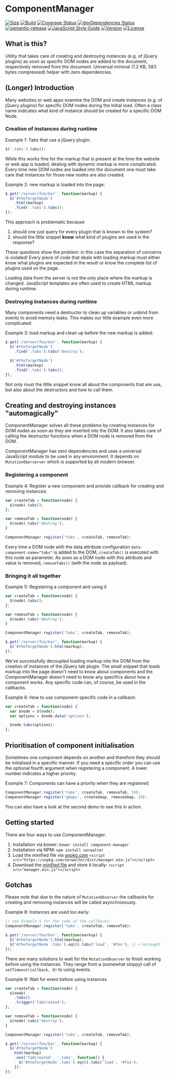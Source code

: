 # ComponentManager

[![Size](https://img.shields.io/badge/min+gz-583%20b-blue.svg)](https://unpkg.com/verwalter/dist/manager.min.js)
[![Build](https://api.travis-ci.org/jonathanweiss/component-manager.svg?branch=master)](https://travis-ci.org/jonathanweiss/component-manager/)
[![Coverage Status](https://coveralls.io/repos/github/jonathanweiss/component-manager/badge.svg?branch=master)](https://coveralls.io/github/jonathanweiss/component-manager?branch=master)
[![devDependencies Status](https://david-dm.org/jonathanweiss/component-manager/dev-status.png)](https://david-dm.org/jonathanweiss/component-manager?type=dev)
[![semantic-release](https://img.shields.io/badge/%20%20%F0%9F%93%A6%F0%9F%9A%80-semantic--release-e10079.svg)](https://github.com/semantic-release/semantic-release)
[![JavaScript Style Guide](https://img.shields.io/badge/code%20style-standard-brightgreen.svg)](http://standardjs.com/)
[![Version](https://img.shields.io/npm/v/verwalter.svg?maxAge=2592000)](https://www.npmjs.com/package/verwalter)
[![License](https://img.shields.io/github/license/mashape/apistatus.svg)](https://opensource.org/licenses/mit-license.php)
## What is this?
Utility that takes care of creating and destroying instances (e.g. of jQuery plugins) as soon as specific DOM nodes are added to the document, respectively removed from the document.
Universal  minimal (1.2 KB, 583 bytes compressed) helper with zero dependencies.

## (Longer) Introduction
Many websites or web apps examine the DOM and create instances (e.g. of jQuery plugins) for specific DOM nodes during the initial load. Often a class name indicates what kind of instance should be created for a specific DOM Node.

### Creation of instances during runtime
Example 1: Tabs that use a jQuery plugin:

```javascript
$('.tabs').tabs();
```

While this works fine for the markup that is present at the time the website or web app is loaded, dealing with dynamic markup is more complicated. Every time new DOM nodes are loaded into the document one must take care that instances for those new nodes are also created.

Example 2: new markup is loaded into the page:

```javascript
$.get('/server/foo/bar', function(markup) {
  $('#theTargetNode')
    .html(markup)
    .find('.tabs').tabs();
});
```

This approach is problematic because 

  1. should one just query for every plugin that is known to the system?
  1. should the little snippet **know** what kind of plugins are used in the response?
 
These questions show the problem: in this case the separation of concerns is violated! Every piece of code that deals with loading markup must either know what plugins are expected in the result or know the complete list of plugins used on the page.
  
Loading data from the server is not the only place where the markup is changed. JavaScript templates are often used to create HTML markup during runtime. 

### Destroying instances during runtime
Many components need a destructor to clean up variables or unbind from events to avoid memory leaks. This makes our little example even more complicated:

Example 3: load markup and clean up before the new markup is added:

```javascript
$.get('/server/foo/bar', function(markup) {
  $('#theTargetNode')
    .find('.tabs').tabs('destroy');

  $('#theTargetNode')
    .html(markup)
    .find('.tabs').tabs();
});
```

Not only must the little snippet know all about the components that are use, but also about the destructors and how to call them.

## Creating and destroying instances "automagically"

ComponentManager solves all these problems by creating instances for DOM nodes as soon as they are inserted into the DOM. It also takes care of calling the destructor functions when a DOM node is removed from the DOM.

ComponentManager has zero dependencies and uses a universal JavaScript module to be used in any environment. It depends on `MutationOberserver` which is supported by all modern browser.

### Registering a component

Example 4: Register a new component and provide callback for creating and removing instances:

```javascript
var createTab = function(node) {
  $(node).tabs();
};

var removeTab = function(node) {
  $(node).tabs('destroy');
}

ComponentManager.register('tabs', createTab, removeTab);
```

Every time a DOM node with the data attribute configuration `data-component-name="tabs"` is added to the DOM, `createTab()` is executed with this node as parameter. As soon as a DOM node with this attribute and value is removed, `removeTabs()` (with the node as payload).

### Bringing it all together

Example 5: Registering a component and using it

```javascript
var createTab = function(node) {
  $(node).tabs();
};

var removeTab = function(node) {
  $(node).tabs('destroy');
}

ComponentManager.register('tabs', createTab, removeTab);

$.get('/server/foo/bar', function(markup) {
  $('#theTargetNode').html(markup);
});
```

We've successfully decoupled loading markup into the DOM from the creation of instances of the jQuery tab plugin. The small snippet that loads markup into the page doesn't need to know about components and the ComponentManager doesn't need to know any specifics about how a component works.
Any specific code can, of course, be used in the callbacks.

Example 6: How to use component-specific code in a callback:

```javascript
var createTab = function(node) {
  var $node = $(node);
  var options = $node.data('options');

  $node.tabs(options);
};
```

## Prioritisation of component initialisation
Sometimes one component depends on another and therefore they should be initialised in a specific manner. If you need a specific order you can use the optional fourth argument when registering a component. A lower number indicates a higher priority.


Example 7: Components can have a priority when they are registered

```javascript
ComponentManager.register('tabs', createTab, removeTab, 10);
ComponentManager.register('gmaps', createGmap, removeGmap, 20);
```

You can also have a look at the second demo to see this in action.

## Getting started

There are four ways to use ComponentManager.

1. Installation via bower: `bower install component-manager`
1. Installation via NPM: `npm install verwalter`
1. Load the minified file via [unpkg.com](https://unpkg.com/verwalter/dist/manager.min.js) `<script src="https://unpkg.com/verwalter/dist/manager.min.js"></script>`
1. Download the [minified file](https://raw.githubusercontent.com/jonathanweiss/component-manager/master/dist/manager.min.js) and store it locally: `<script src="manager.min.js"></script>`

## Gotchas
Please note that due to the nature of `MutationObserver` the callbacks for creating and removing instances will be called asynchronously.

Example 8: Instances are used too early:

```javascript
// see Example 5 for the code of the callbacks
ComponentManager.register('tabs', createTab, removeTab);

$.get('/server/foo/bar', function(markup) {
  $('#theTargetNode').html(markup);
  $('#theTargetNode .tabs').eq(0).tabs('load', '#foo'); // <-Uncaught TypeError: $(...).tabs is not a function
});
```

There are many solutions to wait for the `MutationObserver` to finish working before using the instances. They range from a (somewhat sloppy) call of `setTimeout(callback, 0)` to using events.

Example 9: Wait for event before using instances

```javascript
var createTab = function(node) {
  $(node)
    .tabs()
    .trigger('TabCreated');
};

var removeTab = function(node) {
  $(node).tabs('destroy');
}

ComponentManager.register('tabs', createTab, removeTab);

$.get('/server/foo/bar', function(markup) {
  $('#theTargetNode')
    html(markup)
    .one('TabCreated', '.tabs', function() {
      $('#theTargetNode .tabs').eq(0).tabs('load', '#foo');
    });
});
```

